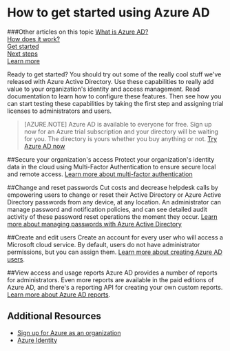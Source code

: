 <properties
    pageTitle="How to get started using Azure AD"
    description="Covers how to sign up for Azure and first steps you can try with Azure AD."
    services="active-directory"
    documentationCenter=""
    authors="curtand"
    manager="stevenpo"
    editor=""/>

<tags
    ms.service="active-directory"
    ms.workload="identity"
    ms.tgt_pltfrm="na"
    ms.devlang="na"
    ms.topic="article"
    ms.date="09/21/2015"
    ms.author="curtand"/>

# How to get started using Azure AD

###Other articles on this topic
[What is Azure AD?](active-directory-whatis.md)<br>
[How does it work?](active-directory-works.md)<br>
[Get started](active-directory-get-started.md)<br>
[Next steps](active-directory-next-steps.md)<br>
[Learn more](active-directory-learn-map.md)


Ready to get started? You should try out some of the really cool stuff we've released with Azure Active Directory. Use these capabilities to really add value to your organization's identity and access management. Read documentation to learn how to configure these features. Then see how you can start testing these capabilities by taking the first step and assigning trial licenses to administrators and users.


> [AZURE.NOTE] Azure AD is available to everyone for free. Sign up now for an Azure trial subscription and your directory will be waiting for you. The directory is yours whether you buy anything or not. [Try Azure AD now](http://azure.microsoft.com/trial/get-started-active-directory/)

##Secure your organization's access
Protect your organization's identity data in the cloud using Multi-Factor Authentication to ensure secure local and remote access. [Learn more about multi-factor authentication](../multi-factor-authentication.md)

##Change and reset passwords
Cut costs and decrease helpdesk calls by empowering users to change or reset their Active Directory or Azure Active Directory passwords from any device, at any location. An administrator can manage password and notification policies, and can see detailed audit activity of these password reset operations the moment they occur. [Learn more about managing passwords with Azure Active Directory](active-directory-manage-passwords.md)

##Create and edit users
Create an account for every user who will access a Microsoft cloud service. By default, users do not have administrator permissions, but you can assign them. [Learn more about creating Azure AD users](active-directory-create-users.md).

##View access and usage reports
Azure AD provides a number of reports for administrators. Even more reports are available in the paid editions of Azure AD, and there's a reporting API for creating your own custom reports. [Learn more about Azure AD reports](active-directory-view-access-usage-reports.md).

## Additional Resources

* [Sign up for Azure as an organization](sign-up-organization.md)
* [Azure Identity](fundamentals-identity.md)

